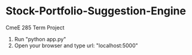 # Stock-Portfolio-Suggestion-Engine
CmeE 285 Term Project
1. Run "python app.py"
2. Open your browser and type url: "localhost:5000"
